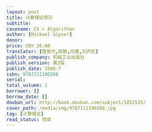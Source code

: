 ```yaml
---
layout: post
title: 计算理论导引
subtitle: 
casename: CS > Algorithms
author: [Michael Sipser]
donor: 
price: CNY 36.00
translator: [唐常杰,陈鹏,向勇,刘齐宏]
publish_company: 机械工业出版社
publish_version: 第2版
publish_date: 2006-7
isbn: 9787111190288
serial: 
total_volume: 1
borrower: []
borrow_date: []
douban_url: http://book.douban.com/subject/1852515/
cover_path: /media/img/9787111190288.jpg
tag: [计算理论]
read_status: 想读
---
```

